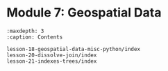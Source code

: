 # <i class="fas fa-layer-group"></i> Module 7: Geospatial Data

```{toctree}
:maxdepth: 3
:caption: Contents

lesson-18-geospatial-data-misc-python/index
lesson-20-dissolve-join/index
lesson-21-indexes-trees/index
```
